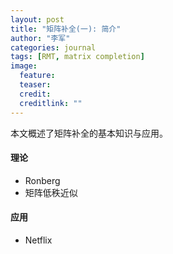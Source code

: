```yaml
---
layout: post
title: "矩阵补全(一): 简介"
author: "李军"
categories: journal
tags: [RMT, matrix completion]
image:
  feature: 
  teaser: 
  credit: 
  creditlink: ""
---
```


本文概述了矩阵补全的基本知识与应用。

#### 理论

+ Ronberg
+ 矩阵低秩近似

#### 应用

+ Netflix

